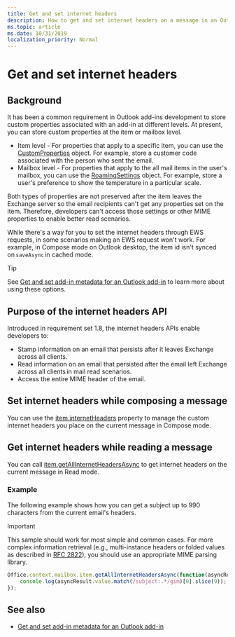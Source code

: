 ```yaml
---
title: Get and set internet headers
description: How to get and set internet headers on a message in an Outlook add-in.
ms.topic: article
ms.date: 10/31/2019
localization_priority: Normal
---
```


# Get and set internet headers

## Background

It has been a common requirement in Outlook add-ins development to store custom properties associated with an add-in at different levels. At present, you can store custom properties at the item or mailbox level.

- Item level - For properties that apply to a specific item, you can use the [CustomProperties](/javascript/api/outlook/office.customproperties) object. For example, store a customer code associated with the person who sent the email.
- Mailbox level - For properties that apply to the all mail items in the user's mailbox, you can use the [RoamingSettings](/javascript/api/outlook/office.roamingsettings) object. For example, store a user's preference to show the temperature in a particular scale.

Both types of properties are not preserved after the item leaves the Exchange server so the email recipients can't get any properties set on the item. Therefore, developers can't access those settings or other MIME properties to enable better read scenarios.

While there's a way for you to set the internet headers through EWS requests, in some scenarios making an EWS request won't work. For example, in Compose mode on Outlook desktop, the item id isn't synced on `saveAsync` in cached mode.

> [!TIP]
> See [Get and set add-in metadata for an Outlook add-in](metadata-for-an-outlook-add-in.md) to learn more about using these options.

## Purpose of the internet headers API

Introduced in requirement set 1.8, the internet headers APIs enable developers to:

- Stamp information on an email that persists after it leaves Exchange across all clients.
- Read information on an email that persisted after the email left Exchange across all clients in mail read scenarios.
- Access the entire MIME header of the email.

## Set internet headers while composing a message

You can use the [item.internetHeaders](/javascript/api/outlook/office.messagecompose#internetheaders) property to manage the custom internet headers you place on the current message in Compose mode.

## Get internet headers while reading a message

You can call [item.getAllInternetHeadersAsync](/javascript/api/outlook/office.messageread#getallinternetheadersasync-options--callback-) to get internet headers on the current message in Read mode.

### Example

The following example shows how you can get a subject up to 990 characters from the current email's headers.

> [!IMPORTANT]
> This sample should work for most simple and common cases. For more complex information retrieval (e.g., multi-instance headers or folded values as described in [RFC 2822](https://tools.ietf.org/html/rfc2822)), you should use an appropriate MIME parsing library.

```js
Office.context.mailbox.item.getAllInternetHeadersAsync(function(asyncResult) {
    console.log(asyncResult.value.match(/subject:.*/gim)[0].slice(9));
});

```

## See also

- [Get and set add-in metadata for an Outlook add-in](metadata-for-an-outlook-add-in.md)